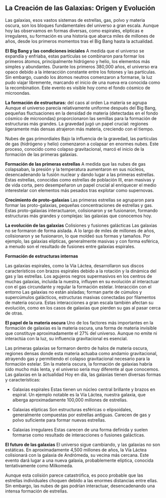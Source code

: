## La Creación de las Galaxias: Origen y Evolución
Las galaxias, esos vastos sistemas de estrellas, gas, polvo y materia oscura, son los bloques fundamentales del universo a gran escala. Aunque hoy las observamos en formas diversas, como espirales, elípticas e irregulares, su formación es una historia que abarca miles de millones de años, desde los primeros momentos tras el Big Bang hasta la actualidad.

**El Big Bang y las condiciones iniciales**
A medida que el universo se expandía y enfriaba, estas partículas se combinaron para formar los primeros átomos, principalmente hidrógeno y helio, los elementos más simples y abundantes.
Durante los primeros 380,000 años, el universo era opaco debido a la interacción constante entre los fotones y las partículas. Sin embargo, cuando los átomos neutros comenzaron a formarse, la luz pudo viajar libremente, marcando el inicio de una nueva era conocida como la recombination. Este evento es visible hoy como el fondo cósmico de microondas.

**La formación de estructuras:** del caos al orden
La materia se agrupa
Aunque el universo parecía relativamente uniforme después del Big Bang, pequeñas fluctuaciones en la densidad de materia (detectadas en el fondo cósmico de microondas) proporcionaron las semillas para la formación de estructuras más grandes. La gravedad jugó un papel crucial: regiones ligeramente más densas atrajeron más materia, creciendo con el tiempo.

Nubes de gas primordiales
Bajo la influencia de la gravedad, las partículas de gas (hidrógeno y helio) comenzaron a colapsar en enormes nubes. Este proceso, conocido como colapso gravitacional, marcó el inicio de la formación de las primeras galaxias.

**Formación de las primeras estrellas**
A medida que las nubes de gas colapsaban, la presión y la temperatura aumentaron en sus núcleos, desencadenando la fusión nuclear y dando lugar a las primeras estrellas. Estas estrellas, conocidas como estrellas de población III, eran masivas y de vida corta, pero desempeñaron un papel crucial al enriquecer el medio interestelar con elementos más pesados tras explotar como supernovas.

**Crecimiento de proto-galaxias**
Las primeras estrellas se agruparon para formar las proto-galaxias, pequeñas concentraciones de estrellas y gas. Estas proto-galaxias interactuaron, colisionaron y se fusionaron, formando estructuras más grandes y complejas: las galaxias que conocemos hoy.

**La evolución de las galaxias**
Colisiones y fusiones galácticas
Las galaxias no se formaron de forma aislada. A lo largo de miles de millones de años, colisionaron y se fusionaron, lo que moldeó sus formas y tamaños. Por ejemplo, las galaxias elípticas, generalmente masivas y con forma esférica, a menudo son el resultado de fusiones entre galaxias espirales.

**Formación de estructuras internas**

Las galaxias espirales, como la Vía Láctea, desarrollaron sus discos característicos con brazos espirales debido a la rotación y la dinámica del gas y las estrellas.
Los agujeros negros supermasivos en los centros de muchas galaxias, incluida la nuestra, influyen en su evolución al interactuar con el gas circundante y regular la formación estelar.
Interacción con el entorno
Las galaxias no están aisladas; forman parte de cúmulos y supercúmulos galácticos, estructuras masivas conectadas por filamentos de materia oscura. Estas interacciones a gran escala también afectan su evolución, como en los casos de galaxias que pierden su gas al pasar cerca de otras.

**El papel de la materia oscura**
Uno de los factores más importantes en la formación de galaxias es la materia oscura, una forma de materia invisible que constituye aproximadamente el 27% del universo. Aunque no emite ni interactúa con la luz, su influencia gravitacional es esencial.

Las primeras galaxias se formaron dentro de halos de materia oscura, regiones densas donde esta materia actuaba como andamio gravitacional, atrayendo gas y permitiendo el colapso gravitacional necesario para la formación estelar.
Sin la materia oscura, la formación de galaxias habría sido mucho más lenta, y el universo sería muy diferente al que conocemos.
Las galaxias en la actualidad
Hoy en día, las galaxias tienen diversas formas y características:

- Galaxias espirales
Estas tienen un núcleo central brillante y brazos en espiral. Un ejemplo notable es la Vía Láctea, nuestra galaxia, que alberga aproximadamente 100,000 millones de estrellas.

- Galaxias elípticas
Son estructuras esféricas o elipsoidales, generalmente compuestas por estrellas antiguas. Carecen de gas y polvo suficiente para formar nuevas estrellas.

- Galaxias irregulares
Estas carecen de una forma definida y suelen formarse como resultado de interacciones o fusiones galácticas.

**El futuro de las galaxias**
El universo sigue cambiando, y las galaxias no son estáticas. En aproximadamente 4,500 millones de años, la Vía Láctea colisionará con la galaxia de Andrómeda, su vecina más cercana. Este evento dará lugar a una nueva galaxia, probablemente elíptica, conocida tentativamente como Milkomeda.

Aunque esta colisión parece catastrófica, es poco probable que las estrellas individuales choquen debido a las enormes distancias entre ellas. Sin embargo, las nubes de gas podrían interactuar, desencadenando una intensa formación de estrellas.